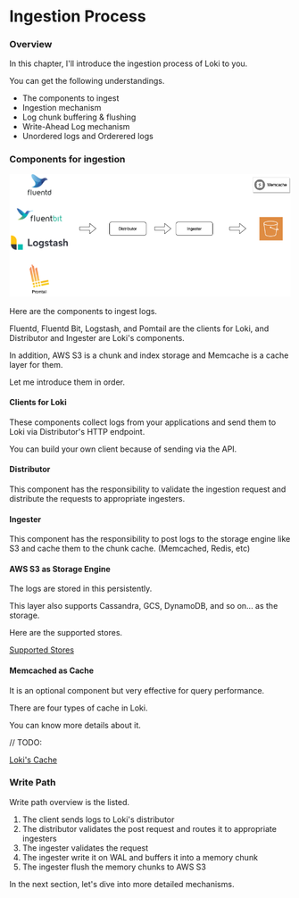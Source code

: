 # Ingestion Process

### Overview

In this chapter, I'll introduce the ingestion process of Loki to you.

You can get the following understandings.

* The components to ingest
* Ingestion mechanism
* Log chunk buffering & flushing
* Write-Ahead Log mechanism
* Unordered logs and Orderered logs

### Components for ingestion

![Ingestion Overview](../.gitbook/assets/loki-book-ingestion.drawio.png)

Here are the components to ingest logs.

Fluentd, Fluentd Bit, Logstash, and Pomtail are the clients for Loki, and Distributor and Ingester are Loki's components.

In addition, AWS S3 is a chunk and index storage and Memcache is a cache layer for them.

Let me introduce them in order.

#### Clients for Loki

These components collect logs from your applications and send them to Loki via Distributor's HTTP endpoint.

You can build your own client because of sending via the API.

#### Distributor

This component has the responsibility to validate the ingestion request and distribute the requests to appropriate ingesters.

#### Ingester

This component has the responsibility to post logs to the storage engine like S3 and cache them to the chunk cache. (Memcached, Redis, etc)

#### AWS S3 as Storage Engine

The logs are stored in this persistently.

This layer also supports Cassandra, GCS, DynamoDB, and so on... as the storage.

Here are the supported stores.

[Supported Stores](https://grafana.com/docs/loki/latest/operations/storage/)

#### Memcached as Cache

It is an optional component but very effective for query performance.

There are four types of cache in Loki.

You can know more details about it.

// TODO:&#x20;

[Loki's Cache](./#overview)

### Write Path

Write path overview is the listed.

1. The client sends logs to Loki's distributor
2. The distributor validates the post request and routes it to appropriate ingesters
3. The ingester validates the request
4. The ingester write it on WAL and buffers it into a memory chunk
5. The ingester flush the memory chunks to AWS S3

In the next section, let's dive into more detailed mechanisms.
